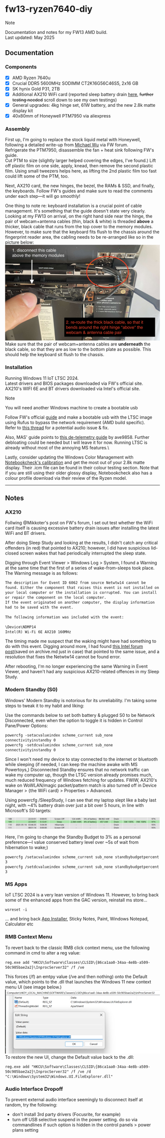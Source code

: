 # fw13-ryzen7640-diy
> [!NOTE]
> Documentation and notes for my FW13 AMD build.\
> Last updated: May 2025

## Documentation

### Components
- [x] AMD Ryzen 7640u
- [x] Crucial DDR5 5600MHz SODIMM CT2K16G56C46S5, 2x16 GB
- [x] SK hynix Gold P31, 2TB
- [x] Additional AX210 WiFi card (reported sleep battery drain [here](https://community.frame.work/t/framework-13-amd-ryzen-ai-sleep-battery-drain-with-intel-ax210-wifi/68959), ~~further testing needed~~ scroll down to see my own testings)
- [x] General upgrades: 4kg hinge set, 61W battery, and the new 2.8k matte display kit
- [x] 40x80mm of Honeywell PTM7950 via aliexpress

### Assembly
First up, I'm going to replace the stock liquid metal with Honeywell, following a detailed write-up from [Michael Wu](https://community.frame.work/t/honeywell-ptm7950-phase-change-thermal-pads-sheets-application-tips-and-results/20245) via FW forum.\
Refrigerate the PTM7950, disassemble the fan + heat sink following FW's guide.\
Cut PTM to size (slightly larger helped covering the edges, I've found.) Lift off plastic film on one side, apply, knead, then remove the second plastic film. Using small tweezers helps here, as lifting the 2nd plastic film too fast could lift some of the PTM, too.

Next, AX210 card, the new hinges, the bezel, the RAMs & SSD, and finally, the keyboards. Follow FW's guides and make sure to read the comments under each step—it will go smoothly!

One thing to note re: keyboard installation is a crucial point of cable management. It's something that the guide doesn't state very clearly.\
Looking at my FW13 on arrival, on the right hand side near the hinge, the pair of webcam+antenna cables (thin, black & white) is threaded **above** a thicker, black cable that runs from the top cover to the memory modules. However, to make sure that the keyboard fits flush to the chassis around the fingerprint reader area, the cabling needs to be re-arranged like so in the picture below:
![re-cabling](https://raw.githubusercontent.com/d-duan/fw13-ryzen7640-diy/refs/heads/main/reroute_cable.jpg)
Make sure that the pair of webcam+antenna cables are **underneath** the black cable, so that they are as low to the bottom plate as possible. This should help the keyboard sit flush to the chassis.

### Installation
Running Windows 11 IoT LTSC 2024.\
Latest drivers and BIOS packages downloaded via FW's official site.\
AX210's WIFI 6E and BT drivers downloaded via Intel's official site.

> [!NOTE]
> You will need another Windows machine to create a bootable usb

Follow FW's official [guide](https://guides.frame.work/Guide/Windows+11+Installation+on+the+Framework+Laptop+13+(AMD+Ryzen%E2%84%A2+Series)/214) and make a bootable usb with the LTSC image using Rufus to bypass the network requirement (AMD build specific).\
Refer to [this thread](https://community.frame.work/t/solved-usb-audio-problems-with-framework-16/60636) for a potential audio issue & fix.

Also, MAS' guide points to [this de-telemetry guide](https://gist.github.com/ave9858/a2153957afb053f7d0e7ffdd6c3dcb89) by ave9858. Further debloating could be needed but I will leave it for now. Running LTSC is already without most of the annoying MS features.\

Lastly, consider updating the Windows Color Management with [Notebookcheck's calibration](https://www.notebookcheck.net/Framework-Laptop-13-5-Core-Ultra-7-review-New-2-8K-120-Hz-display-with-Arc-8-graphics.874187.0.html) and get the most out of your 2.8k matte display. Their .icm file can be found in their colour testing section. Note that if you are still using their older glossy display, Notebookcheck also has a colour profile download via their review of the Ryzen model.

---

## Notes

### AX210

Follwing @Mikkoter's post on FW's forum, I set out test whether the WiFi card itself is causing excessive battery drain issues after installing the latest WiFi and BT drivers.

After doing Sleep Study and looking at the results, I didn't catch any critical offenders (in red) that pointed to AX210; however, I did have suspicious lid-closed screen wakes that had periodically interrupted the sleep state. 

Digging through Event Viewer > Windows Log > System, I found a Warning at the same time that the first of a series of wake-from-sleeps took place. The Warning message is as follows:
```
The description for Event ID 6062 from source Netwtw14 cannot be found. Either the component that raises this event is not installed on your local computer or the installation is corrupted. You can install or repair the component on the local computer.
If the event originated on another computer, the display information had to be saved with the event.

The following information was included with the event: 

\Device\NDMP14
Intel(R) Wi-Fi 6E AX210 160MHz
```
The timing made me suspect that the waking might have had something to do with this event. Digging around more, I had found [this Intel forum post](https://archive.md/Tr9r5)(saved on archive.md just in case) that pointed to the same issue, and a resolution that fixes the Netwtw14 cannot be found error.

After rebooting, I'm no longer experiencing the same Warning in Event Viewer, and haven't had any suspicious AX210-related offences in my Sleep Study.

### Modern Standby (S0)

Windows' Modern Standby is notorious for its unreliability. I'm taking some steps to tweak it to my habit and liking:

Use the commands below to set both battery & plugged S0 to be Network Disconnected, even when the option to toggle it is hidden in Control Pane/Power Options:
```
powercfg -setacvalueindex scheme_current sub_none connectivityinstandby 0
powercfg -setdcvalueindex scheme_current sub_none connectivityinstandby 0
```
Since I won't need my device to stay connected to the internet or bluetooth while sleeping (if needed, I can keep the machine awake with MS Powertoys,) Disconnected Standby ensures that no network traffic can wake my computer up, though the LTSC version already promises much, much reduced frequency of Windows fetching for updates. FWIW, AX210's wake on WoWLAN/magic packet/pattern match is also turned off in Device Manager > {the WiFi card} > Properties > Advanced.

Using powercfg /SleepStudy, I can see that my laptop slept like a baby last night, with ~4% battery drain over just a bit over 5 hours, in line with Microsoft's S0 targets:

![sleepstufy](https://raw.githubusercontent.com/d-duan/fw13-ryzen7640-diy/refs/heads/main/sleepstudy.png)

Here, I'm going to change the Standby Budget to 3% as a personal preference—I value conserved battery level over ~5s of wait from hibernation to wake;)

```
powercfg /setacvalueindex scheme_current sub_none standbybudgetpercent 3
powercfg /setdcvalueindex scheme_current sub_none standbybudgetpercent 3
```

### MS Apps 

IoT LTSC 2024 is a very lean version of Windows 11. However, to bring back some of the enhanced apps from the GAC version, reinstall ms store...
```
wsreset -i
```
... and bring back [App Installer](https://apps.microsoft.com/detail/9nblggh4nns1?hl=en-US&gl=AU), Sticky Notes, Paint, Windows Notepad, Calculator etc


### RMB Context Menu

To revert back to the classic RMB click context menu, use the following command in cmd to alter a reg value:
```
reg.exe add "HKCU\Software\Classes\CLSID\{86ca1aa0-34aa-4e8b-a509-50c905bae2a2}\InprocServer32" /f /ve
```
This forces (/f) an emtpy value (/ve and then nothing) onto the Default value, which points to the .dll that launches the Windows 11 new context menu UI (see image below.)
![Reg location](https://raw.githubusercontent.com/d-duan/fw13-ryzen7640-diy/refs/heads/main/classic%20RMB%20menu.png)
To restore the new UI, change the Default value back to the .dll:
```
reg.exe add "HKCU\Software\Classes\CLSID\{86ca1aa0-34aa-4e8b-a509-50c905bae2a2}\InprocServer32" /f /ve /d "C:\Windows\System32\Windows.UI.FileExplorer.dll"
```

### Audio Interface Dropoff

To prevent external audio interface seemingly to disconnect itself at random, try the following:
- don't install 3rd party drivers (Focusrite, for example)
- turn off USB selective suspend in the power setting. do so via commandlines if such option is hidden in the control panels > power plans setting
